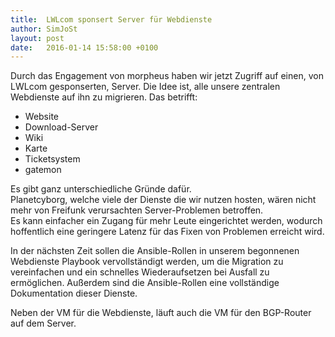 ```yaml
---
title:  LWLcom sponsert Server für Webdienste
author: SimJoSt
layout: post
date:   2016-01-14 15:58:00 +0100
---
```

Durch das Engagement von morpheus haben wir jetzt Zugriff auf einen, von
LWLcom gesponserten, Server. Die Idee ist, alle unsere zentralen Webdienste auf ihn zu migrieren.
Das betrifft:

- Website
- Download-Server
- Wiki
- Karte
- Ticketsystem
- gatemon

Es gibt ganz unterschiedliche Gründe dafür.  
Planetcyborg, welche viele der Dienste die wir nutzen hosten, wären nicht mehr von Freifunk verursachten Server-Problemen betroffen.  
Es kann einfacher ein Zugang für mehr Leute eingerichtet werden, wodurch hoffentlich eine geringere Latenz für das Fixen von Problemen erreicht wird.


In der nächsten Zeit sollen die Ansible-Rollen in unserem begonnenen Webdienste Playbook vervollständigt werden, um die Migration zu vereinfachen und ein schnelles Wiederaufsetzen bei Ausfall zu ermöglichen. Außerdem sind die Ansible-Rollen eine vollständige Dokumentation dieser Dienste.

Neben der VM für die Webdienste, läuft auch die VM für den BGP-Router auf dem Server.
